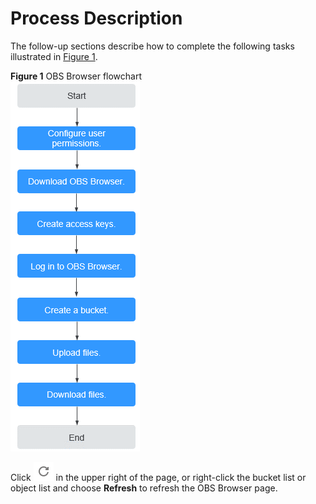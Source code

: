 # Process Description<a name="obs_03_0064"></a>

The follow-up sections describe how to complete the following tasks illustrated in  [Figure 1](#fig161520481729).

**Figure  1**  OBS Browser flowchart<a name="fig161520481729"></a>  
![](figures/obs-browser-flowchart.png "obs-browser-flowchart")

Click  ![](figures/icon-fresh.png)  in the upper right of the page, or right-click the bucket list or object list and choose  **Refresh**  to refresh the OBS Browser page.

